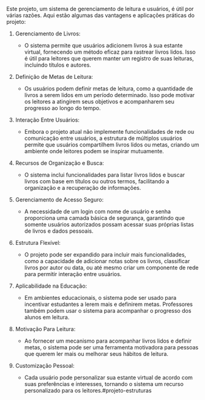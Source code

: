 Este projeto, um sistema de gerenciamento de leitura e usuários, é útil por várias razões. Aqui estão algumas das vantagens e aplicações práticas do projeto:

1. Gerenciamento de Livros:
   - O sistema permite que usuários adicionem livros à sua estante virtual, fornecendo um método eficaz para rastrear livros lidos. Isso é útil para leitores que querem manter um registro de suas leituras, incluindo títulos e autores.

2. Definição de Metas de Leitura:
   - Os usuários podem definir metas de leitura, como a quantidade de livros a serem lidos em um período determinado. Isso pode motivar os leitores a atingirem seus objetivos e acompanharem seu progresso ao longo do tempo.

3. Interação Entre Usuários:
   - Embora o projeto atual não implemente funcionalidades de rede ou comunicação entre usuários, a estrutura de múltiplos usuários permite que usuários compartilhem livros lidos ou metas, criando um ambiente onde leitores podem se inspirar mutuamente.

4. Recursos de Organização e Busca:
   - O sistema inclui funcionalidades para listar livros lidos e buscar livros com base em títulos ou outros termos, facilitando a organização e a recuperação de informações.

5. Gerenciamento de Acesso Seguro:
   - A necessidade de um login com nome de usuário e senha proporciona uma camada básica de segurança, garantindo que somente usuários autorizados possam acessar suas próprias listas de livros e dados pessoais.

6. Estrutura Flexível:
   - O projeto pode ser expandido para incluir mais funcionalidades, como a capacidade de adicionar notas sobre os livros, classificar livros por autor ou data, ou até mesmo criar um componente de rede para permitir interação entre usuários.

7. Aplicabilidade na Educação:
   - Em ambientes educacionais, o sistema pode ser usado para incentivar estudantes a lerem mais e definirem metas. Professores também podem usar o sistema para acompanhar o progresso dos alunos em leitura.

8. Motivação Para Leitura:
   - Ao fornecer um mecanismo para acompanhar livros lidos e definir metas, o sistema pode ser uma ferramenta motivadora para pessoas que querem ler mais ou melhorar seus hábitos de leitura.

9. Customização Pessoal:
   - Cada usuário pode personalizar sua estante virtual de acordo com suas preferências e interesses, tornando o sistema um recurso personalizado para os leitores.# p r o j e t o - e s t r u t u r a s  
 